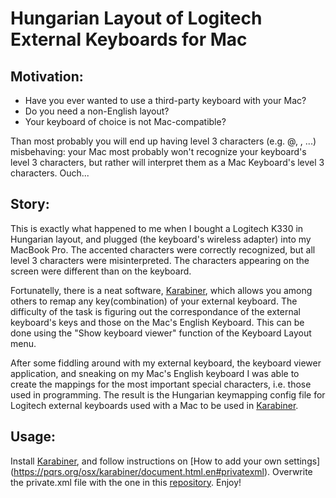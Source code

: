 # Hungarian Layout of Logitech External Keyboards for Mac

## Motivation:

* Have you ever wanted to use a third-party keyboard with your Mac? 
* Do you need a non-English layout?
* Your keyboard of choice is not Mac-compatible?

Than most probably you will end up having level 3 characters (e.g. @, \, ...) misbehaving: your Mac most probably won't recognize your keyboard's level 3 characters, but rather will interpret them as a Mac Keyboard's level 3 characters. Ouch... 

## Story:

This is exactly what happened to me when I bought a Logitech K330 in Hungarian layout, and plugged (the keyboard's wireless adapter) into my MacBook Pro. The accented characters were correctly recognized, but all level 3 characters were misinterpreted. The characters appearing on the screen were different than on the keyboard.

Fortunatelly, there is a neat software, [Karabiner](https://pqrs.org/osx/karabiner), which allows you among others to remap any key(combination) of your external keyboard. The difficulty of the task is figuring out the correspondance of the external keyboard's keys and those on the Mac's English Keyboard. This can be done using the "Show keyboard viewer" function of the Keyboard Layout menu.

After some fiddling around with my external keyboard, the keyboard viewer application, and sneaking on my Mac's English keyboard I was able to create the mappings for the most important special characters, i.e. those used in programming. The result is the Hungarian keymapping config file for Logitech external keyboards used with a Mac to be used in [Karabiner](https://pqrs.org/osx/karabiner).

## Usage:

Install [Karabiner](https://pqrs.org/osx/karabiner), and follow instructions on [How to add your own settings] (https://pqrs.org/osx/karabiner/document.html.en#privatexml). Overwrite the private.xml file with the one in this [repository](private.xml). Enjoy!

